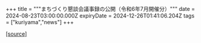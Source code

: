 +++
title = """まちづくり懇談会議事録の公開（令和6年7月開催分）"""
date = 2024-08-23T03:00:00.000Z
expiryDate = 2024-12-26T01:41:06.204Z
tags = ["kuriyama","news"]
+++


[[source]](https://www.town.kuriyama.hokkaido.jp/site/matikon/28533.html)
